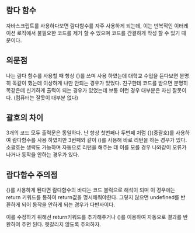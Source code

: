 ﻿
## 람다 함수

자바스크립트를 사용하다보면 람다함수를 자주 사용하게 되는데,
이는 반복적인 이터레이션 로직에서 불필요한 코드를 제거 할 수 있으며
코드를 간결하게 작성 할 수 있기 때문이다.

## 의문점
나는 람다 함수를 사용할 때 항상 {}를 쓰며 사용 하였는데 대학교 수업을 듣다보면 분명히 똑같이 했는데 이상하게 나만 안되는 경우가 있었다.
친구한테 코드를 받으면 분명히 똑같은데 신기하게 출력이 되는 경우가 있었는데 보통 이런 경우 대부분은 자신 잘못이다.
(컴퓨터는 잘못이 대부분 없다)

## 괄호의 차이
<script src="https://gist.github.com/Flen-E/f4106b154b93ef66fc35baca85cbd39e.js"></script>

3개의 코드 모두 출력문은 동일하다.
난 항상 첫번째나 두번째 처럼 {}(중괄호)를 사용하여 람다함수를 사용 하였지만 3번째와 같이 ()를 사용해 바로 리턴을 하는 경우가 있다.
소괄호는 생략도 가능하며 자동으로 리턴을 해주는 데 이를 모를 경우 나와같이 오류가 나거나 동작을 안하는 경우가 있다.

## 람다함수 주의점
{}를 사용하게 된다면 람다함수의 바디는 코드 블럭으로 해석이 되며 이 경우에는 return 키워드를 통하여 return값을 명시해줘야한다.
그렇지 않으면 undefined를 반환하게 되어 동작을 안하게 되는 경우가 다반사이다.


이를 수정하기 위해선 return키워드를 추가해주거나 ()를 이용하여 자동으로 결과를 반환하여 주면 된다. 헷갈리지 않도록 주의하자.
